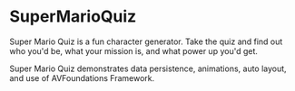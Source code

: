 # SuperMarioQuiz

Super Mario Quiz is a fun character generator.
Take the quiz and find out who you'd be, what your mission is, and what power up you'd get. 

Super Mario Quiz demonstrates data persistence, animations, auto layout, and use of AVFoundations Framework.
